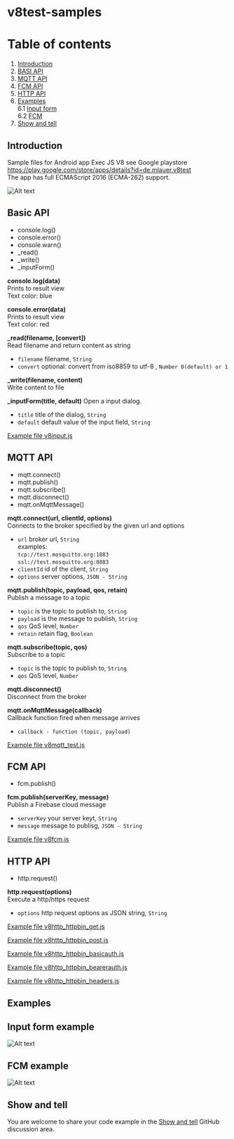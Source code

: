 # v8test-samples

# Table of contents
1. [Introduction](#introduction)
2. [BASI API](#basic_api)
3. [MQTT API](#mqtt_api)
4. [FCM API](#fcm_api)
5. [HTTP API](#http_api)
6. [Examples](#examples)  
6.1 [Input form](#example_input)  
6.2 [FCM](#example_fcm)
7. [Show and tell](#show_and_tell)  

## Introduction <a name="introduction"></a>
Sample files for Android app Exec JS V8 see Google playstore https://play.google.com/store/apps/details?id=de.mlauer.v8test  
The app has full ECMAScript 2016 (ECMA-262) support.

![Alt text](/screenshots/v8mqtt_test.gif?raw=true "MQTT test script")

## Basic API <a name="basic_api"></a>
* console.log()
* console.error()
* console.warn()
* \_read()
* \_write()
* \_inputForm()

**console.log(data)**  
Prints to result view  
Text color: blue

**console.error(data)**  
Prints to result view  
Text color: red

**\_read(filename, \[convert])**  
Read filename and return content as string
* `filename` filename, `String`
* `convert` optional: convert from iso8859 to utf-8 , `Number 0(default) or 1`  


**\_write(filename, content)**  
Write content to file

**\_inputForm(title, default)**
Open a input dialog. 
* `title` title of the dialog, `String`
* `default` default value of the input field, `String`  

[Example file v8input.js](/samples/common/v8input.js)

## MQTT API <a name="mqtt_api"></a>
* mqtt.connect()
* mqtt.publish()
* mqtt.subscribe()
* mqtt.disconnect()
* mqtt.onMqttMessage()

**mqtt.connect(url, clientId, options)**  
Connects to the broker specified by the given url and options  
* `url` broker url, `String`  
  examples:  
  `tcp://test.mosquitto.org:1883`  
  `ssl://test.mosquitto.org:8883`  
* `clientId` id of the client, `String`
* `options` server options, `JSON - String`


**mqtt.publish(topic, payload, qos, retain)**  
Publish a message to a topic
* `topic` is the topic to publish to, `String`
* `payload` is the message to publish, `String`
* `qos` QoS level, `Number`
* `retain` retain flag, `Boolean`

**mqtt.subscribe(topic, qos)**  
Subscribe to a topic
* `topic` is the topic to publish to, `String`
* `qos` QoS level, `Number`

**mqtt.disconnect()**  
Disconnect from the broker

**mqtt.onMqttMessage(callback)**  
Callback function fired when message arrives
* `callback - function (topic, payload)` 

[Example file v8mqtt_test.js](/samples/mqtt/v8mqtt_test.js)

## FCM API <a name="fcm_api"></a>
* fcm.publish()

**fcm.publish(serverKey, message)**  
Publish a Firebase cloud message 
* `serverKey` your server keyt, `String`
* `message` message to publisg, `JSON - String`

[Example file v8fcm.js](/samples/fcm/v8fcm.js)

## HTTP API <a name="http_api"></a>
* http.request()

**http.request(options)**  
Execute a http/https request
* `options` http request options as JSON string, `String`


[Example file v8http_httpbin_get.js](/samples/http/v8http_httpbin_get.js)

[Example file v8http_httpbin_post.js](/samples/http/v8http_httpbin_post.js)

[Example file v8http_httpbin_basicauth.js](/samples/http/v8http_httpbin_basicauth.js)

[Example file v8http_httpbin_bearerauth.js](/samples/http/v8http_httpbin_bearerauth.js)

[Example file v8http_httpbin_headers.js](/samples/http/v8http_httpbin_headers.js)


## Examples <a name="examples"></a>
## Input form example <a name="example_input"></a>
![Alt text](/screenshots/v8input.gif?raw=true "Input form")
## FCM example <a name="example_fcm"></a>
![Alt text](/screenshots/v8fcm.gif?raw=true "FCM")

## Show and tell <a name="show_and_tell"></a>
You are welcome to share your code example in the [Show and tell](https://github.com/michaelcplusplus/v8test-samples/discussions/categories/show-and-tell) GitHub discussion area.

